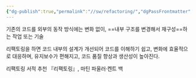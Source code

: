```yaml
---
{"dg-publish":true,"permalink":"//sw/refactoring/","dgPassFrontmatter":true}
---
```


기존의 코드를 외부의 동작 방식에는 변화 없이,
==내부 구조를 변경해서 재구성==하는 작업 또는 기술

리팩토링을 하면 코드 내부의 설계가 개선되어 코드를 이해하기 쉽고, 변화에 효율적으로 대응하며, 유지보수가 편해지고, 코드 품질 향상과 생산성이 높아진다.

리팩토링  서적 추천
『리팩토링』, 마틴 파울러·켄트 백